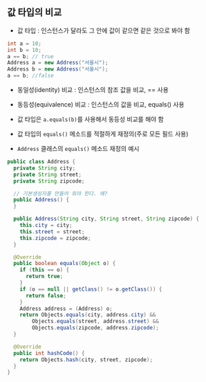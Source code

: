 ## 값 타입의 비교

- 값 타입 : 인스턴스가 달라도 그 안에 값이 같으면 같은 것으로 봐야 함

```java
int a = 10;
int b = 10;
a == b; // true 
Address a = new Address("서울시");
Address b = new Address("서울시");
a == b; //false
```



- 동일성(identity) 비교 : 인스턴스의 참조 값을 비교, == 사용
- 동등성(equivalence) 비교 : 인스턴스의 값을 비교, equals() 사용

- 값 타입은 `a.equals(b)`를 사용해서 동등성 비교를 해야 함
- 값 타입의 `equals()` 메소드를 적절하게 재정의(주로 모든 필드 사용)



- `Address` 클래스의 `equals()` 메소드 재정의 예시 

```java
public class Address {
  private String city;
  private String street;
  private String zipcode;

  // 기본생성자를 만들어 줘야 한다. 왜?
  public Address() {
  }

  public Address(String city, String street, String zipcode) {
    this.city = city;
    this.street = street;
    this.zipcode = zipcode;
  }

  @Override
  public boolean equals(Object o) {
    if (this == o) {
      return true;
    }
    if (o == null || getClass() != o.getClass()) {
      return false;
    }
    Address address = (Address) o;
    return Objects.equals(city, address.city) &&
        Objects.equals(street, address.street) &&
        Objects.equals(zipcode, address.zipcode);
  }

  @Override
  public int hashCode() {
    return Objects.hash(city, street, zipcode);
  }
}
```


